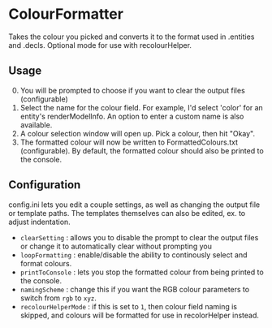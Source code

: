 # ColourFormatter

Takes the colour you picked and converts it to the format used in .entities and .decls. Optional mode for use with recolourHelper.

## Usage
0. You will be prompted to choose if you want to clear the output files (configurable)
1. Select the name for the colour field. For example, I'd select 'color' for an entity's renderModelInfo. An option to enter a custom name is also available.
2. A colour selection window will open up. Pick a colour, then hit "Okay".
3. The formatted colour will now be written to FormattedColours.txt (configurable). By default, the formatted colour should also be printed to the console.

## Configuration
config.ini lets you edit a couple settings, as well as changing the output file or template paths. The templates themselves can also be edited, ex. to adjust indentation.
* `clearSetting` : allows you to disable the prompt to clear the output files or change it to automatically clear without prompting you
* `loopFormatting` : enable/disable the ability to continously select and format colours.
* `printToConsole` : lets you stop the formatted colour from being printed to the console.
* `namingScheme` : change this if you want the RGB colour parameters to switch from `rgb` to `xyz`.
* `recolourHelperMode` : if this is set to `1`, then colour field naming is skipped, and colours will be formatted for use in recolorHelper instead.
